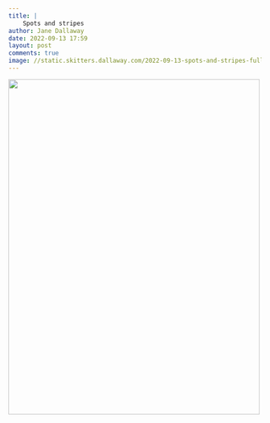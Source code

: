 ```yaml
---
title: |
    Spots and stripes
author: Jane Dallaway
date: 2022-09-13 17:59
layout: post
comments: true
image: //static.skitters.dallaway.com/2022-09-13-spots-and-stripes-fullsize-0.jpeg
---
```


<a href="//static.skitters.dallaway.com/2022-09-13-spots-and-stripes-fullsize-0.jpeg"><img src="//static.skitters.dallaway.com/2022-09-13-spots-and-stripes-thumb-0.jpeg" width="500" height="667"></a>



